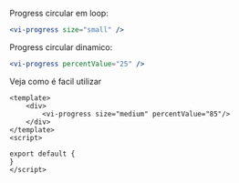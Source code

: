 Progress circular em loop:

```jsx
<vi-progress size="small" />
``` 

Progress circular dinamico:

```jsx
<vi-progress percentValue="25" />
``` 

Veja como é facil utilizar

```vue
<template>
    <div>
        <vi-progress size="medium" percentValue="85"/>
    </div>
</template>
<script>

export default {
}
</script>
```
